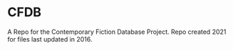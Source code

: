 # CFDB
A Repo for the Contemporary Fiction Database Project.  Repo created 2021 for files last updated in 2016.
